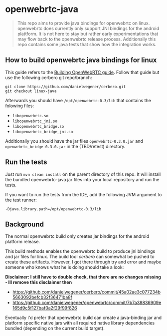# openwebrtc-java


> This repo aims to provide java bindings for openwebrtc on linux. openwebrtc does currently only support JNI bindings for the android plattform. It is not here to stay but rather early experimentations that may flow back to the openwebrtc release process. Additionally this repo contains some java tests that show how the integration works.

## How to build openwebrtc java bindings for linux

This guide refers to the [Building OpenWebRTC guide](https://github.com/EricssonResearch/openwebrtc/wiki/Building-OpenWebRTC). Follow that guide but use the following cerbero git repo/branch:

    git clone https://github.com/danielwegener/cerbero.git
    git checkout linux-java


Afterwards you should have `/opt/openwebrtc-0.3/lib` that contains the folowing files:

* `libopenwebrtc.so`
* `libopenwebrtc_jni.so`
* `libopenwebrtc_bridge.so`
* `libopenwebrtc_bridge_jni.so`

Additionally you should have the jar files `openwebrtc-0.3.0.jar` and `openwebrtc_bridge-0.3.0.jar` in the (TBD/retest) directory.

## Run the tests

Just run `mvn clean install` on the parent directory of this repo. It will install the bundled openwebrtc-java jar files into your local repository and run the tests.

If you want to run the tests from the IDE, add the following JVM argument to the test runner:

    -Djava.library.path=/opt/openwebrtc-0.3/lib

## Background

The normal openwebrtc build only creates jar bindings for the android platform release.

This build methods enables the openwebrtc build to produce jni bindings and jar files for linux. The build tool _cerbero_ can somewhat be pushed to create these artifacts. However, I got there through try and error and maybe someone who knows what he is doing should take a look:

**Disclaimer: I still have to double check, that there are no changes missing - Ill remove this disclaimer then**

* https://github.com/danielwegener/cerbero/commit/45a02ae3c077234b5663092befcb32f36471ba8f
* https://github.com/danielwegener/openwebrtc/commit/7b7a38836909e165d9c5f127baf0a2f29f99f826

Eventually I'd prefer that openwebrtc build can create a java-binding jar and platform specific native jars with all required native library dependencies bundled (depending on the current build target).
